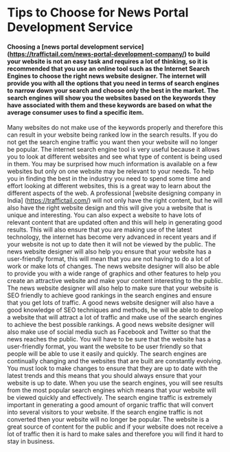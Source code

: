 #   Tips to Choose for News Portal Development Service 
#### Choosing a [news portal development service] (https://traffictail.com/news-portal-development-company/) to build your website is not an easy task and requires a lot of thinking, so it is recommended that you use an online tool such as the Internet Search Engines to choose the right news website designer. The internet will provide you with all the options that you need in terms of search engines to narrow down your search and choose only the best in the market. The search engines will show you the websites based on the keywords they have associated with them and these keywords are based on what the average consumer uses to find a specific item.
Many websites do not make use of the keywords properly and therefore this can result in your website being ranked low in the search results. If you do not get the search engine traffic you want then your website will no longer be popular. The internet search engine tool is very useful because it allows you to look at different websites and see what type of content is being used in them. You may be surprised how much information is available on a few websites but only on one website may be relevant to your needs. To help you in finding the best in the industry you need to spend some time and effort looking at different websites, this is a great way to learn about the different aspects of the web. 
A professional [website designing company in India] (https://traffictail.com/) will not only have the right content, but he will also have the right website design and this will give you a website that is unique and interesting. You can also expect a website to have lots of relevant content that are updated often and this will help in generating good results. This will also ensure that you are making use of the latest technology, the internet has become very advanced in recent years and if your website is not up to date then it will not be viewed by the public. The news website designer will also help you ensure that your website has a user-friendly format, this will mean that you are not having to do a lot of work or make lots of changes. The news website designer will also be able to provide you with a wide range of graphics and other features to help you create an attractive website and make your content interesting to the public. 
The news website designer will also help to make sure that your website is SEO friendly to achieve good rankings in the search engines and ensure that you get lots of traffic. A good news website designer will also have a good knowledge of SEO techniques and methods, he will be able to develop a website that will attract a lot of traffic and make use of the search engines to achieve the best possible rankings. A good news website designer will also make use of social media such as Facebook and Twitter so that the news reaches the public. You will have to be sure that the website has a user-friendly format, you want the website to be user friendly so that people will be able to use it easily and quickly. The search engines are continually changing and the websites that are built are constantly evolving. You must look to make changes to ensure that they are up to date with the latest trends and this means that you should always ensure that your website is up to date. 
When you use the search engines, you will see results from the most popular search engines which means that your website will be viewed quickly and effectively. The search engine traffic is extremely important in generating a good amount of organic traffic that will convert into several visitors to your website. If the search engine traffic is not converted then your website will no longer be popular. The website is a great source of content for the public and if your website does not receive a lot of traffic then it is hard to make sales and therefore you will find it hard to stay in business.
